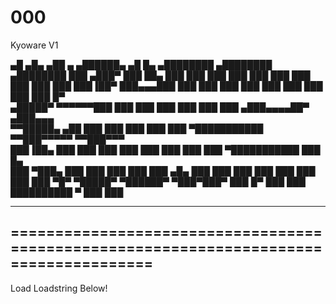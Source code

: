 # 000
Kyoware V1

   ▄█   ▄█▄ ▄██   ▄    ▄██████▄   ▄█     █▄     ▄████████    ▄████████    ▄████████ 
  ███ ▄███▀ ███   ██▄ ███    ███ ███     ███   ███    ███   ███    ███   ███    ███ 
  ███▐██▀   ███▄▄▄███ ███    ███ ███     ███   ███    ███   ███    ███   ███    █▀  
 ▄█████▀    ▀▀▀▀▀▀███ ███    ███ ███     ███   ███    ███  ▄███▄▄▄▄██▀  ▄███▄▄▄     
▀▀█████▄    ▄██   ███ ███    ███ ███     ███ ▀███████████ ▀▀███▀▀▀▀▀   ▀▀███▀▀▀     
  ███▐██▄   ███   ███ ███    ███ ███     ███   ███    ███ ▀███████████   ███    █▄  
  ███ ▀███▄ ███   ███ ███    ███ ███ ▄█▄ ███   ███    ███   ███    ███   ███    ███ 
  ███   ▀█▀  ▀█████▀   ▀██████▀   ▀███▀███▀    ███    █▀    ███    ███   ██████████ 
  ▀                                                         ███    ███              

  --------------------------------------------------------------------------------------
  ======================================================================================
  --------------------------------------------------------------------------------------
  Load Loadstring Below!
